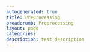 ```yaml
---
autogenerated: true
title: Preprocessing
breadcrumb: Preprocessing
layout: page
categories: 
description: test description
---
```


